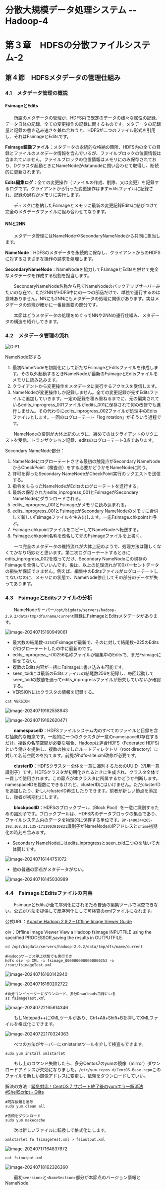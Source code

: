 # 分散大規模データ処理システム -- Hadoop-4

# 第３章　HDFSの分散ファイルシステム-2

## 第４節　HDFSメタデータの管理仕組み

### 4.1　メタデータ管理の概説

#### FsimageとEdits

　　所謂のメタデータの管理が、HDFS内で既定のデータの様々な属性の記録、データ自体の記録、全ての変更操作の記録に関するものです。メタデータの記録量と記録の書き込み速さを兼ね合おうと、HDFSが二つのファイル形式を引用し、それはFsimageとEditsです。

**Fsimage鏡像ファイル**：メタデータの永続的な格納の箇所、HDFS内の全ての目録とファイルのメタデータ情報を含んでいるが、ファイルブロックの位置情報は含まれていません。ファイルブロックの位置情報はメモリにのみ保存されており、Dクラスタ起動ときにNameNodeがdatanodeに問い合わせて取得し、断続的に更新されます。

**Edits編集ログ**：全ての変更操作（ファイルの作成、削除、又は変更）を記録するログです。クライアントから行った変更操作はまずeditsファイルに記録され、記録の過程がメモリに実行します。

　　ディスクに格納したFsimageとメモリに最新の変更記録Editsに結びつけて完全のメタデータファイルに組み合わせてなります。

#### NNと2NN

　　メタデータ管理にはNameNodeやSecondaryNameNodeから共同に担当します。

**NameNode**：HDFSのメタデータを永続的に保存し、クライアントからのHDFSに対するさまざまな操作の請求を処理します。

**SecondaryNameNode**：NameNodeを協力してFsimageとEditsを併せて完全なメタデータを作成する役割を担当します。

　　SecondaryNameNode名称から見てNameNodeのバックアップサーバーみたいの存在で、ただ2NNがHDFS中にの一つの部品だけで、単独で運行するのは意味ありません。NNにも2NNにもメタデータの処理に関係があります。実はメタデータの処理が確かに一番目重要の部分です。

　　本節はどうメタデータの処理をめぐってNNや2NNの運行仕組み、メタデータの構造を紹介してきます。

### 4.2　メタデータ管理の流れ

![OIP1](D:\OneDrive\picture\Typora\BigData\Hadoop\OIP1.jpg)

NameNode部する

1. 最初NameNodeを初期化にして新たなFsimageとEditsファイルを作成します。その以外起動するときNameNodeが最新のFsimageとEditsファイルをメモリに読み込みます。
2. クライアントから変更操作をメタデータに実行するアクセスを受信します。
3. NameNodeが変更操作しか記録しません。全ての変更記録が先ずEditsファイルに追加していきます。一定の記録を積み重ねるまでに、元の編集されているedits_inprogress_001ファイルがedits_001に保存されて何の改修でも進行しません。その代わりにedits_inprogress_002ファイルが処理中のEditsファイルとします。一回のログローテート「log rotation」がそういう過程です。

　　NameNodeの役割が大体上記のように、纏めてのはクライアントのリクエストを受信、トランザクション記録、editsのログローテート3点であります。

Secondary NameNode部分：

1. NameNodeにログローテートさせる最初の触発点がSecondary NameNodeからCheckPoint（検査点）をする必要かどうかをNameNodeに問う。
2. 許可を得ったSecondary NameNodeがCheckPoint実行のリクエストを送信する。
3. 指令をもらったNameNodeがEditsのログローテートを進行する。
4. 最新の保存されたedits_inprogress_001とFsimageがSecondary NameNodeにダウンロードされる。
5. edits_inprogress_001とFsimageがメモリに読み込まれる。
6. edits_inprogress_001とFsimageがSecondary NameNodeのメモリに合併して新しいFsimageファイルを生み出します。一応Fsimage.chkpointと呼ぶ。
7. Fsimage.chkpointファイルをコピーしてNameNodeへ転送する。
8. Fsimage.chkpoint名称を改名して元のFsimageファイルを上書く。

　　一つ完全のメタデータの維持流れが大体上記のようで、処理方法は難しくなくてかなり巧妙だと思います。第二次ログローテートするときにedits_inprogress_002を取ってだけ、Secondary NameNodeにの現存のFsimageを合併していいんです。後は、以上の処理流れが100パーセントデータの損失が保証できません。例えば、編集中のEditsファイルがログローテートしてないなのに、メモリにの状態で、NameNode停止してその部分のデータが失ってあります。

### 4.3　FsimageとEditsファイルの分析

　　NameNodeサーバー`/opt/bigdata/servers/hadoop-2.9.2/data/tmp/dfs/name/current`目録にFsimageとEditsメタデータがあります。

![image-20240715160949061](D:\OneDrive\picture\Typora\BigData\Hadoop\image-20240715160949061.png)

- 最大数の結尾数`~225`のFsimageが最新で、そのに対して結尾数~225のEditsがログローテートしたの中に最新のです。
- edits_inprogress_~00256名称ファイルが編集中のEditsで、まだFsimageに併せてない。
- 複数のEdits内容が一括にFsimageに書き込みも可能です。
- seen_txidには最新のEditsファイルの結尾数256を記録し、毎回起動してseen_txidの数値を通ってedits_inprogressファイルが紛失していないか確認する。
- VERSIONにはクラスタの情報を記録する。

```
cat VERSION
```

![image-20240719162558943](D:\OneDrive\picture\Typora\BigData\Hadoop\image-20240719162558943.png)

![image-20240719162620471](D:\OneDrive\picture\Typora\BigData\Hadoop\image-20240719162620471.png)

　　**namespaceID**：HDFSファイルシステム内のすべてのファイルと目録を含む抽象的な概念です。一般的に一つのクラスタが一意のnamespaceID存在するだけ。複数の名前空間が必要な場合、Hadoopは連合HDFS（Federated HDFS）という働きを提供し、複数の独立したルートディレクトリ（root directory）に対して名前空間のを持てます。前提がhdfs-site.xml改修が必要です。

　　**clusterID**：HDFSクラスター全体を一意に識別するためのUUID（汎用一意識別子）です。HDFSクラスタが初期化されるときに生成され、クラスタ全体で一貫して使用されます。この節点が本クラスタに所属するかどうか判断します。namespaceIDを複数にできるけれど、clusterIDにはいけません。ただclusterIDを追加したり、新しいclusterID再生したりできます。前者が新しい節点を添加し、後者が初期化にします。

　　**blockpoolID**：HDFSのブロックプール（Block Pool）を一意に識別するための識別子です。ブロックプールは、HDFS内のデータブロックの集合であり、ファイルシステム内のデータを物理的に保存する単位です。`BP-1480344265-192.168.31.135-1711003810821`識別子がNameNodeのIPアドレスと`cTime`初期化の時刻を含みます。

- Secondary NameNodeにはedits_inprogressとseen_txid二つのを除いて大体同じです。

![image-20240716144751072](D:\OneDrive\picture\Typora\BigData\Hadoop\image-20240716144751072.png)

- 他の普通の節点がメタデータがない。

![image-20240716145030989](D:\OneDrive\picture\Typora\BigData\Hadoop\image-20240716145030989.png)

### 4.4　FsimageとEditsファイルの内容

　　FsimageとEditsが全て序列化にされるため普通の編集ツールで照査できない。公式が方法を提供して反序列化にして可検査のxmlファイルになれます。

公式URL：[Apache Hadoop 2.9.2 – Offline Image Viewer Guide](https://hadoop.apache.org/docs/r2.9.2/hadoop-project-dist/hadoop-hdfs/HdfsImageViewer.html)

oiv：Offline Image Viewer View a Hadoop fsimage INPUTFILE using the specified PROCESSOR,saving the results in OUTPUTFILE.

```
cd /opt/bigdata/servers/hadoop-2.9.2/data/tmp/dfs/name/current

#Hadoopサービス停止状態でも実行でき
hdfs oiv -p XML -i fsimage_0000000000000000253 -o /root/fsimageTest.xml
```

![image-20240716160142940](D:\OneDrive\picture\Typora\BigData\Hadoop\image-20240716160142940.png)

![image-20240716160202722](D:\OneDrive\picture\Typora\BigData\Hadoop\image-20240716160202722.png)

```
#自分コンピューターにダウンロード、多分Downloads目録にいる
sz fsimageTest.xml
```

![image-20240722165614346](D:\OneDrive\picture\Typora\BigData\Hadoop\image-20240722165614346.png)

　　もしNotepad++にXMLツールがあり、Ctrl+Alt+Shift+Bを押してXMLファイルを格式化にできます。

![image-20240722170324363](D:\OneDrive\picture\Typora\BigData\Hadoop\image-20240722170324363.png)

　　べつの方法がサーバーにxmlstarletツールを介して検査もできます。

```
sudo yum install xmlstarlet
```

　　もし上のコマンド失敗したら、多分Centos7のyumの鏡像（mirror）ダウンロードアドレスが失効になりました。`/etc/yum.repos.d/CentOS-Base.repo`このファイルを新しい鏡像アドレスに変更し、依頼をダウンロードしていい。

解決の方法：[緊急対応！CentOS 7 サポート終了後のyumエラー解消法 #ShellScript - Qiita](https://qiita.com/owayo/items/81c843fb11d27b217433)

```
#既存依頼を消除
sudo yum clean all

#依頼をダウンロード
sudo yum makecache
```

　　次は新しいファイルに転換して格式化にします。

```
xmlstarlet fo fsimageTest.xml > fsioutput.xml
```

![image-20240717164837672](D:\OneDrive\picture\Typora\BigData\Hadoop\image-20240717164837672.png)

```
cat fsioutput.xml
```

![image-20240718162326360](D:\OneDrive\picture\Typora\BigData\Hadoop\image-20240718162326360.png)

　　最初`<version>`と`<NameSection>`部分が本節点のバージョン情報とNameNode

